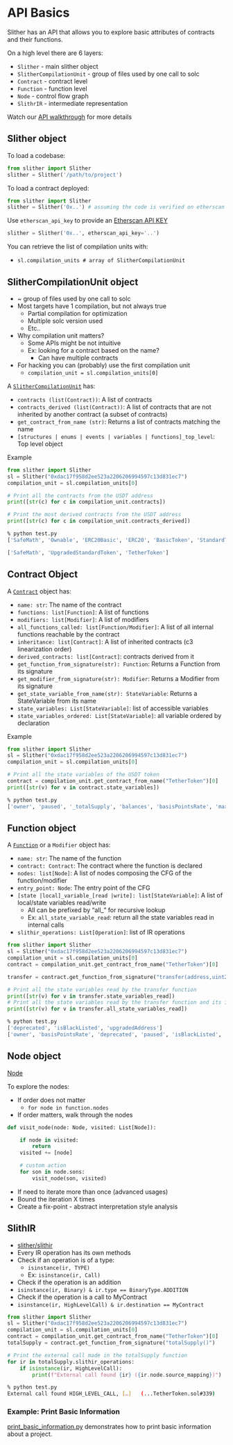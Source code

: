 # API Basics

Slither has an API that allows you to explore basic attributes of contracts and their functions.

On a high level there are 6 layers:

- `Slither` - main slither object
- `SlitherCompilationUnit` - group of files used by one call to solc
- `Contract` - contract level
- `Function` - function level
- `Node` - control flow graph
- `SlithrIR` - intermediate representation

Watch our [API walkthrough](https://www.youtube.com/watch?v=Ijf0pellvgw) for more details

## Slither object

To load a codebase:

```python
from slither import Slither
slither = Slither('/path/to/project')
```

To load a contract deployed:

```python
from slither import Slither
slither = Slither('0x..') # assuming the code is verified on etherscan
```

Use `etherscan_api_key` to provide an [Etherscan API KEY](https://docs.etherscan.io/getting-started/viewing-api-usage-statistics)

```python
slither = Slither('0x..', etherscan_api_key='..')
```

You can retrieve the list of compilation units with:

- `sl.compilation_units # array of SlitherCompilationUnit`

## SlitherCompilationUnit object

- ~ group of files used by one call to solc
- Most targets have 1 compilation, but not always true
  - Partial compilation for optimization
  - Multiple solc version used
  - Etc..
- Why compilation unit matters?
  - Some APIs might be not intuitive
  - Ex: looking for a contract based on the name?
    - Can have multiple contracts
- For hacking you can (probably) use the first compilation unit
  - `compilation_unit = sl.compilation_units[0]`

A [`SlitherCompilationUnit`](https://github.com/crytic/slither/blob/master/slither/core/compilation_unit.py) has:

- `contracts (list(Contract))`: A list of contracts
- `contracts_derived (list(Contract))`: A list of contracts that are not inherited by another contract (a subset of contracts)
- `get_contract_from_name (str)`: Returns a list of contracts matching the name
- `[structures | enums | events | variables | functions]_top_level`: Top level object

Example

```python
from slither import Slither
sl = Slither("0xdac17f958d2ee523a2206206994597c13d831ec7")
compilation_unit = sl.compilation_units[0]

# Print all the contracts from the USDT address
print([str(c) for c in compilation_unit.contracts])

# Print the most derived contracts from the USDT address
print([str(c) for c in compilation_unit.contracts_derived])
```

```bash
% python test.py
['SafeMath', 'Ownable', 'ERC20Basic', 'ERC20', 'BasicToken', 'StandardToken', 'Pausable', 'BlackList', 'UpgradedStandardToken', 'TetherToken']

['SafeMath', 'UpgradedStandardToken', 'TetherToken']
```

## Contract Object

A [`Contract`](https://github.com/crytic/slither/blob/master/slither/core/declarations/contract.py) object has:

- `name: str`: The name of the contract
- `functions: list[Function]`: A list of functions
- `modifiers: list[Modifier]`: A list of modifiers
- `all_functions_called: list[Function/Modifier]`: A list of all internal functions reachable by the contract
- `inheritance: list[Contract]`: A list of inherited contracts (c3 linearization order)
- `derived_contracts: list[Contract]`: contracts derived from it
- `get_function_from_signature(str): Function`: Returns a Function from its signature
- `get_modifier_from_signature(str): Modifier`: Returns a Modifier from its signature
- `get_state_variable_from_name(str): StateVariable`: Returns a StateVariable from its name
- `state_variables: List[StateVariable]`: list of accessible variables
- `state_variables_ordered: List[StateVariable]`: all variable ordered by declaration

Example

```python
from slither import Slither
sl = Slither("0xdac17f958d2ee523a2206206994597c13d831ec7")
compilation_unit = sl.compilation_units[0]

# Print all the state variables of the USDT token
contract = compilation_unit.get_contract_from_name("TetherToken")[0]
print([str(v) for v in contract.state_variables])
```

```bash
% python test.py
['owner', 'paused', '_totalSupply', 'balances', 'basisPointsRate', 'maximumFee', 'allowed', 'MAX_UINT', 'isBlackListed', 'name', 'symbol', 'decimals', 'upgradedAddress', 'deprecated']
```

## Function object

A [`Function`](https://github.com/crytic/slither/blob/master/slither/core/declarations/function.py) or a `Modifier` object has:

- `name: str`: The name of the function
- `contract: Contract`: The contract where the function is declared
- `nodes: list[Node]`: A list of nodes composing the CFG of the function/modifier
- `entry_point: Node`: The entry point of the CFG
- `[state |local]_variable_[read |write]: list[StateVariable]`: A list of local/state variables read/write
  - All can be prefixed by “all\_” for recursive lookup
  - Ex: `all_state_variable_read`: return all the state variables read in internal calls
- `slithir_operations: List[Operation]`: list of IR operations

```python
from slither import Slither
sl = Slither("0xdac17f958d2ee523a2206206994597c13d831ec7")
compilation_unit = sl.compilation_units[0]
contract = compilation_unit.get_contract_from_name("TetherToken")[0]

transfer = contract.get_function_from_signature("transfer(address,uint256)")

# Print all the state variables read by the transfer function
print([str(v) for v in transfer.state_variables_read])
# Print all the state variables read by the transfer function and its internal calls
print([str(v) for v in transfer.all_state_variables_read])
```

```bash
% python test.py
['deprecated', 'isBlackListed', 'upgradedAddress']
['owner', 'basisPointsRate', 'deprecated', 'paused', 'isBlackListed', 'maximumFee', 'upgradedAddress', 'balances']
```

## Node object

[Node](https://github.com/crytic/slither/blob/master/slither/core/cfg/node.py)

To explore the nodes:

- If order does not matter
  - `for node in function.nodes`
- If order matters, walk through the nodes

```python
def visit_node(node: Node, visited: List[Node]):

    if node in visited:
        return
    visited += [node]

    # custom action
    for son in node.sons:
        visit_node(son, visited)
```

- If need to iterate more than once (advanced usages)
- Bound the iteration X times
- Create a fix-point - abstract interpretation style analysis

## SlithIR

- [slither/slithir](https://github.com/crytic/slither/tree/master/slither/slithir)
- Every IR operation has its own methods
- Check if an operation is of a type:
  - `isinstance(ir, TYPE)`
  - Ex: `isinstance(ir, Call)`
- Check if the operation is an addition
- `isinstance(ir, Binary) & ir.type == BinaryType.ADDITION`
- Check if the operation is a call to MyContract
- `isinstance(ir, HighLevelCall) & ir.destination == MyContract`

```python
from slither import Slither
sl = Slither("0xdac17f958d2ee523a2206206994597c13d831ec7")
compilation_unit = sl.compilation_units[0]
contract = compilation_unit.get_contract_from_name("TetherToken")[0]
totalSupply = contract.get_function_from_signature("totalSupply()")

# Print the external call made in the totalSupply function
for ir in totalSupply.slithir_operations:
    if isinstance(ir, HighLevelCall):
        print(f"External call found {ir} ({ir.node.source_mapping})")
```

```bash
% python test.py
External call found HIGH_LEVEL_CALL, […]   (...TetherToken.sol#339)
```

### Example: Print Basic Information

[print_basic_information.py](https://github.com/crytic/building-secure-contracts/tree/master/program-analysis/slither/examples/print_basic_information.py) demonstrates how to print basic information about a project.
